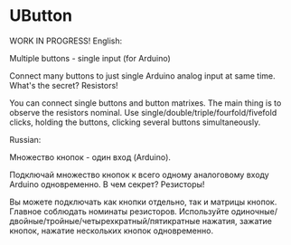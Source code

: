 # UButton
WORK IN PROGRESS!
English:

Multiple buttons - single input (for Arduino)

Connect many buttons to just single Arduino analog input at same time.
What's the secret? Resistors!

You can connect single buttons and button matrixes. The main thing is to observe the resistors nominal. Use single/double/triple/fourfold/fivefold clicks, holding the buttons, clicking several buttons simultaneously.

Russian:

Множество кнопок - один вход (Arduino).

Подключай множество кнопок к всего одному аналоговому входу Arduino одновременно.
В чем секрет? Резисторы!

Вы можете подключать как кнопки отдельно, так и матрицы кнопок. Главное соблюдать номинаты резисторов. Используйте одиночные/двойные/тройные/четырехкратный/пятикратные нажатия, зажатие кнопок, нажатие нескольких кнопок одновременно.
